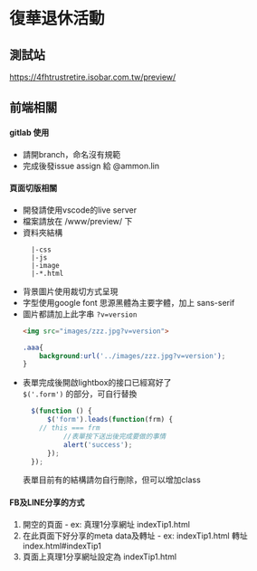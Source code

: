 # 復華退休活動

## 測試站
https://4fhtrustretire.isobar.com.tw/preview/

## 前端相關
#### gitlab 使用
- 請開branch，命名沒有規範
- 完成後發issue assign 給 @ammon.lin

#### 頁面切版相關
- 開發請使用vscode的live server
- 檔案請放在 /www/preview/ 下
- 資料夾結構
  ```
	|-css 
	|-js 
	|-image 
	|-*.html
	```
- 背景圖片使用裁切方式呈現
- 字型使用google font 思源黑體為主要字體，加上 sans-serif
- 圖片都請加上此字串 `?v=version`
  ```html
  <img src="images/zzz.jpg?v=version">
  ```
  ```css
  .aaa{
	  background:url('../images/zzz.jpg?v=version');
  }
  ```
- 表單完成後開啟lightbox的接口已經寫好了 \
  `$('.form')` 的部分，可自行替換 
  ```javascript
  	$(function () {
		$('form').leads(function(frm) {
      // this === frm
			//表單按下送出後完成要做的事情
			alert('success');
		});
	});
  ```
  表單目前有的結構請勿自行刪除，但可以增加class
#### FB及LINE分享的方式
1. 開空的頁面 - ex: 真理1分享網址 indexTip1.html
2. 在此頁面下好分享的meta data及轉址 - ex: indexTip1.html 轉址 index.html#indexTip1
3. 頁面上真理1分享網址設定為 indexTip1.html


